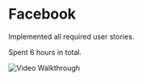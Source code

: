# Facebook

Implemented all required user stories.

Spent 6 hours in total.

![Video Walkthrough](demo.gif)
